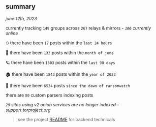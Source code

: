 
## summary
_june 12th, 2023_

currently tracking `149` groups across `267` relays & mirrors - _`106` currently online_

⏲ there have been `17` posts within the `last 24 hours`

🦈 there have been `133` posts within the `month of june`

🪐 there have been `1303` posts within the `last 90 days`

🏚 there have been `1843` posts within the `year of 2023`

🦕 there have been `6534` posts `since the dawn of ransomwatch`

there are `80` custom parsers indexing posts

_`20` sites using v2 onion services are no longer indexed - [support.torproject.org](https://support.torproject.org/onionservices/v2-deprecation/)_

> see the project [README](https://github.com/joshhighet/ransomwatch#ransomwatch--) for backend technicals
